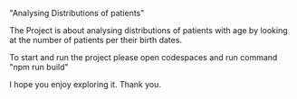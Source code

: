 "Analysing Distributions of patients"

The Project is about analysing distributions of patients with age by looking at the number of patients per their birth dates.

To start and run the project please open codespaces and run command "npm run build"

I hope you enjoy exploring it.
Thank you.
